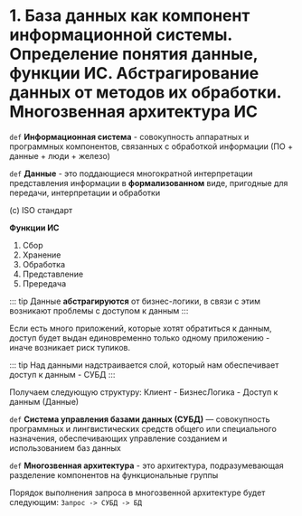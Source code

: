# 1. База данных как компонент информационной системы. Определение понятия данные, функции ИС. Абстрагирование данных от методов их обработки. Многозвенная архитектура ИС

`def` **Информационная система** - совокупность аппаратных и программных компонентов, связанных с обработкой информации (ПО + данные + люди + железо)

`def` **Данные** - это поддающиеся многократной интерпретации представления информации в **формализованном** виде, пригодные для передачи, интерпретации и обработки

(с) ISO стандарт

**Функции ИС**

1. Сбор
2. Хранение
3. Обработка
4. Представление
5. Прередача

::: tip
Данные **абстрагируются** от бизнес-логики, в связи с этим возникают проблемы с доступом к данным
:::

Если есть много приложений, которые хотят обратиться к данным, доступ будет выдан единовременно только одному приложению - иначе возникает риск тупиков.

::: tip
Над данными надстраивается слой, который нам обеспечивает доступ к данным - СУБД
:::

Получаем следующую структуру: Клиент - БизнесЛогика - Доступ к данным (Данные)

`def` **Система управления базами данных (СУБД)** — совокупность программных и лингвистических средств общего или специального назначения, обеспечивающих управление созданием и использованием баз данных

`def` **Многозвенная архитектура** - это архитектура, подразумевающая разделение компонентов на функциональные группы

Порядок выполнения запроса в многозвенной архитектуре будет следующим: `Запрос -> СУБД -> БД`